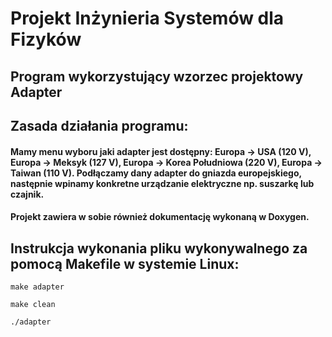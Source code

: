 # Projekt Inżynieria Systemów dla Fizyków

## Program wykorzystujący wzorzec projektowy Adapter

## Zasada działania programu:

#### Mamy menu wyboru jaki adapter jest dostępny: Europa -> USA (120 V), Europa -> Meksyk (127 V), Europa -> Korea Południowa (220 V), Europa -> Taiwan (110 V). Podłączamy dany adapter do gniazda europejskiego, następnie wpinamy konkretne urządzanie elektryczne np. suszarkę lub czajnik.

#### Projekt zawiera w sobie również dokumentację wykonaną w Doxygen.

## Instrukcja wykonania pliku wykonywalnego za pomocą Makefile w systemie Linux:

```
make adapter

make clean

./adapter
```
